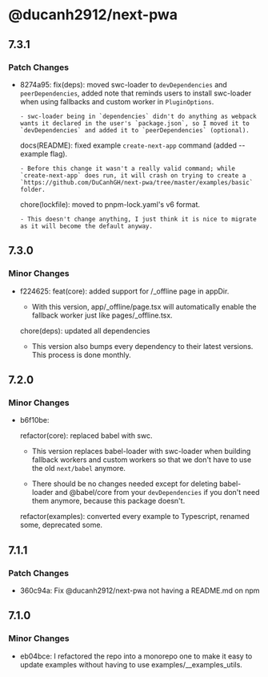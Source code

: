 # @ducanh2912/next-pwa

## 7.3.1

### Patch Changes

- 8274a95: fix(deps): moved swc-loader to `devDependencies` and `peerDependencies`, added note that reminds users to install swc-loader when using fallbacks and custom worker in `PluginOptions`.

      - swc-loader being in `dependencies` didn't do anything as webpack wants it declared in the user's `package.json`, so I moved it to `devDependencies` and added it to `peerDependencies` (optional).

  docs(README): fixed example `create-next-app` command (added --example flag).

      - Before this change it wasn't a really valid command; while `create-next-app` does run, it will crash on trying to create a `https://github.com/DuCanhGH/next-pwa/tree/master/examples/basic` folder.

  chore(lockfile): moved to pnpm-lock.yaml's v6 format.

      - This doesn't change anything, I just think it is nice to migrate as it will become the default anyway.

## 7.3.0

### Minor Changes

- f224625: feat(core): added support for /\_offline page in appDir.

  - With this version, app/\_offline/page.tsx will automatically enable the fallback worker just like pages/\_offline.tsx.

  chore(deps): updated all dependencies

  - This version also bumps every dependency to their latest versions. This process is done monthly.

## 7.2.0

### Minor Changes

- b6f10be:

  refactor(core): replaced babel with swc.

  - This version replaces babel-loader with swc-loader when building fallback workers and custom workers so that we don't have to use the old `next/babel` anymore.

  - There should be no changes needed except for deleting babel-loader and @babel/core from your `devDependencies` if you don't need them anymore, because this package doesn't.

  refactor(examples): converted every example to Typescript, renamed some, deprecated some.

## 7.1.1

### Patch Changes

- 360c94a: Fix @ducanh2912/next-pwa not having a README.md on npm

## 7.1.0

### Minor Changes

- eb04bce: I refactored the repo into a monorepo one to make it easy to update examples without having to use examples/\_\_examples_utils.
